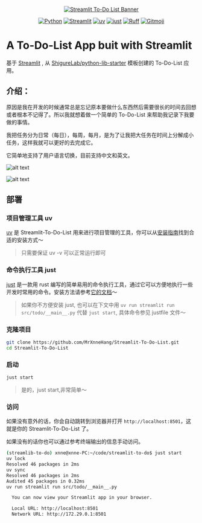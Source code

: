 <p align="center">
    <a href="https://github.com/Akshay090/svg-banners">
        <img src="https://svg-banners.vercel.app/api?type=origin&text1=Streamlit-To-Do-List&text2=💖%20Open%20Source&width=800&height=200" alt="Streamlit To-Do List Banner">
    </a>
    <div align="center">
        <!-- Language & Tools -->
        <a href="https://python.org/" target="_blank"><img alt="Python" src="https://img.shields.io/badge/Python-3.11+-blue?logo=python&style=flat-square"></a>
        <a href="https://streamlit.io/"><img alt="Streamlit" src="https://img.shields.io/badge/Streamlit-FF4B4B?logo=streamlit&logoColor=white&style=flat-square"></a>
        <!-- Build Tools -->
        <a href="https://github.com/astral-sh/uv"><img alt="uv" src="https://img.shields.io/endpoint?url=https://raw.githubusercontent.com/astral-sh/uv/main/assets/badge/v0.json&style=flat-square"></a>
         <a href="https://github.com/casey/just"><img alt="just" src="https://img.shields.io/badge/just-🤖-yellow?style=flat-square&logoWidth=20"></a>
         <!-- Code Quality -->
         <a href="https://github.com/astral-sh/ruff"><img alt="Ruff" src="https://img.shields.io/endpoint?url=https://raw.githubusercontent.com/astral-sh/ruff/main/assets/badge/v2.json&style=flat-square"></a>
         <a href="https://gitmoji.dev"><img alt="Gitmoji" src="https://img.shields.io/badge/gitmoji-😜%20😍-FFDD67?style=flat-square"></a>
    </div>
</p>

# A To-Do-List App buit with Streamlit

基于 [Streamlit](https://streamlit.io/) , 从 [ShigureLab/python-lib-starter](https://github.com/ShigureLab/python-lib-starter) 模板创建的 To-Do-List 应用。

## 介绍：

原因是我在开发的时候通常总是忘记原本要做什么东西然后需要很长的时间去回想或者根本不记得了。所以我就想着做一个简单的 To-Do-List 来帮助我记录下我要做的事情。

我把任务分为日常（每日），每周，每月，是为了让我把大任务在时间上分解成小任务，这样我就可以更好的去完成它。

它简单地支持了用户语言切换，目前支持中文和英文。

![alt text](https://fastly.jsdelivr.net/gh/MrXnneHang/blog_img/BlogHosting/img/25/02/202503271604519.png)

![alt text](https://fastly.jsdelivr.net/gh/MrXnneHang/blog_img/BlogHosting/img/25/02/202503271604247.png)

## 部署

### 项目管理工具 uv

[uv](https://docs.astral.sh/uv/) 是 Streamlit-To-Do-List 用来进行项目管理的工具，你可以从[安装指南](https://docs.astral.sh/uv/getting-started/installation/)找到合适的安装方式～

> 只需要保证 uv -v 可以正常运行即可

### 命令执行工具 just

[just](https://github.com/casey/just) 是一款用 rust 编写的简单易用的命令执行工具，通过它可以方便地执行一些开发时常用的命令。安装方法请参考[它的文档](https://github.com/casey/just#installation)～

> 如果你不方便安装 just, 也可以在下文中用 `uv run streamlit run src/todo/__main__.py` 代替 `just start`, 具体命令参见 justfile 文件～

### 克隆项目

```bash
git clone https://github.com/MrXnneHang/Streamlit-To-Do-List.git
cd Streamlit-To-Do-List
```

### 启动

```bash
just start
```

> 是的，just start,非常简单～

### 访问

如果没有意外的话，你会自动跳转到浏览器并打开 `http://localhost:8501`，这就是你的 Streamlit-To-Do-List 了。

如果没有的话你也可以通过参考终端输出的信息手动访问。

```bash
(streamlib-to-do) xnne@xnne-PC:~/code/streamlit-to-do$ just start
uv lock
Resolved 46 packages in 2ms
uv sync
Resolved 46 packages in 2ms
Audited 45 packages in 0.32ms
uv run streamlit run src/todo/__main__.py

  You can now view your Streamlit app in your browser.

  Local URL: http://localhost:8501
  Network URL: http://172.29.0.1:8501
```
